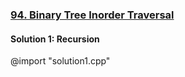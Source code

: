 ### [94\. Binary Tree Inorder Traversal](https://leetcode.com/problems/binary-tree-inorder-traversal/)

#### Solution 1: Recursion

@import "solution1.cpp"